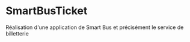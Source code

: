 # SmartBusTicket
Réalisation d'une application de Smart Bus et précisément le service de billetterie 
